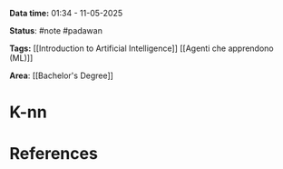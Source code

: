 **Data time:** 01:34 - 11-05-2025

**Status**: #note #padawan 

**Tags:** [[Introduction to Artificial Intelligence]] [[Agenti che apprendono (ML)]]

**Area**: [[Bachelor's Degree]]
# K-nn


# References